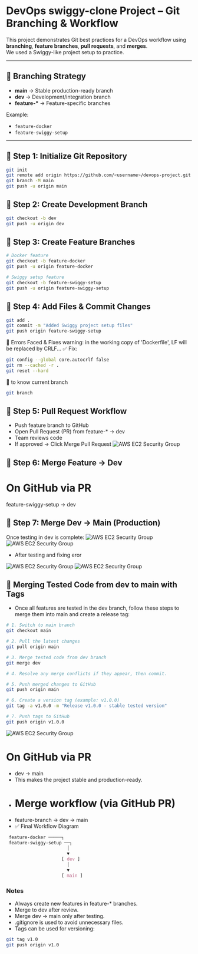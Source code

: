 # DevOps swiggy-clone Project – Git Branching & Workflow

This project demonstrates Git best practices for a DevOps workflow using **branching**, **feature branches**, **pull requests**, and **merges**.  
We used a Swiggy-like project setup to practice.

---

## 🔹 Branching Strategy

- **main** → Stable production-ready branch  
- **dev** → Development/integration branch  
- **feature-\*** → Feature-specific branches  

Example:
- `feature-docker`
- `feature-swiggy-setup`

---

## 🔹 Step 1: Initialize Git Repository

```bash
git init
git remote add origin https://github.com/<username>/devops-project.git
git branch -M main
git push -u origin main
```

## 🔹 Step 2: Create Development Branch
```bash
git checkout -b dev
git push -u origin dev
```
## 🔹 Step 3: Create Feature Branches
```bash
# Docker feature
git checkout -b feature-docker
git push -u origin feature-docker

# Swiggy setup feature
git checkout -b feature-swiggy-setup
git push -u origin feature-swiggy-setup
```
## 🔹 Step 4: Add Files & Commit Changes
```bash
git add .
git commit -m "Added Swiggy project setup files"
git push origin feature-swiggy-setup
```
🔹 Errors Faced & Fixes
warning: in the working copy of 'Dockerfile', LF will be replaced by CRLF...
✅ Fix:
```bash
git config --global core.autocrlf false
git rm --cached -r .
git reset --hard
```
🔹 to know current branch
```bash
git branch
```
## 🔹 Step 5: Pull Request Workflow

- Push feature branch to GitHub
- Open Pull Request (PR) from feature-* → dev
- Team reviews code
- If approved → Click Merge Pull Request
![AWS EC2 Security Group](images/pr.png)


## 🔹 Step 6: Merge Feature → Dev

# On GitHub via PR
feature-swiggy-setup → dev


## 🔹 Step 7: Merge Dev → Main (Production)
Once testing in dev is complete:
![AWS EC2 Security Group](images/ci-cd-fail-2.png)
![AWS EC2 Security Group](images/ci-cd-fail-3.png)

- After testing and fixing eror

![AWS EC2 Security Group](images/ci-cd-pass.png)
![AWS EC2 Security Group](images/ci-cd-pass-2.png)


## 🚀 Merging Tested Code from dev to main with Tags
- Once all features are tested in the dev branch, follow these steps to merge them into main and create a release tag:
```bash
# 1. Switch to main branch
git checkout main

# 2. Pull the latest changes
git pull origin main

# 3. Merge tested code from dev branch
git merge dev

# 4. Resolve any merge conflicts if they appear, then commit.

# 5. Push merged changes to GitHub
git push origin main

# 6. Create a version tag (example: v1.0.0)
git tag -a v1.0.0 -m "Release v1.0.0 - stable tested version"

# 7. Push tags to GitHub
git push origin v1.0.0
```
![AWS EC2 Security Group](images/final.png)

# On GitHub via PR
- dev → main
- This makes the project stable and production-ready.
- # Merge workflow (via GitHub PR)
- feature-branch → dev → main
- ✅ Final Workflow Diagram
```css
 feature-docker ─────┐
 feature-swiggy-setup ──┐
                       │
                       ▼
                     [ dev ]
                       │
                       ▼
                     [ main ]
```
                     

### Notes
- Always create new features in feature-* branches.
- Merge to dev after review.
- Merge dev → main only after testing.
- .gitignore is used to avoid unnecessary files.
- Tags can be used for versioning:
```bash
git tag v1.0
git push origin v1.0
```







